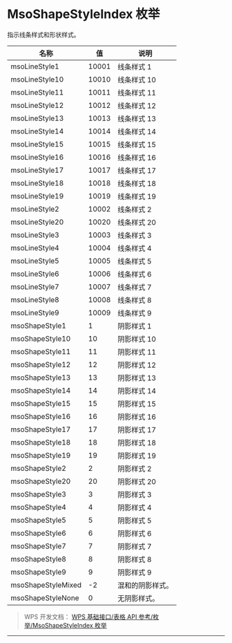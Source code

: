 # MsoShapeStyleIndex 枚举

指示线条样式和形状样式。

| 名称               | 值    | 说明             |
|--------------------|-------|------------------|
| msoLineStyle1      | 10001 | 线条样式 1       |
| msoLineStyle10     | 10010 | 线条样式 10      |
| msoLineStyle11     | 10011 | 线条样式 11      |
| msoLineStyle12     | 10012 | 线条样式 12      |
| msoLineStyle13     | 10013 | 线条样式 13      |
| msoLineStyle14     | 10014 | 线条样式 14      |
| msoLineStyle15     | 10015 | 线条样式 15      |
| msoLineStyle16     | 10016 | 线条样式 16      |
| msoLineStyle17     | 10017 | 线条样式 17      |
| msoLineStyle18     | 10018 | 线条样式 18      |
| msoLineStyle19     | 10019 | 线条样式 19      |
| msoLineStyle2      | 10002 | 线条样式 2       |
| msoLineStyle20     | 10020 | 线条样式 20      |
| msoLineStyle3      | 10003 | 线条样式 3       |
| msoLineStyle4      | 10004 | 线条样式 4       |
| msoLineStyle5      | 10005 | 线条样式 5       |
| msoLineStyle6      | 10006 | 线条样式 6       |
| msoLineStyle7      | 10007 | 线条样式 7       |
| msoLineStyle8      | 10008 | 线条样式 8       |
| msoLineStyle9      | 10009 | 线条样式 9       |
| msoShapeStyle1     | 1     | 阴影样式 1       |
| msoShapeStyle10    | 10    | 阴影样式 10      |
| msoShapeStyle11    | 11    | 阴影样式 11      |
| msoShapeStyle12    | 12    | 阴影样式 12      |
| msoShapeStyle13    | 13    | 阴影样式 13      |
| msoShapeStyle14    | 14    | 阴影样式 14      |
| msoShapeStyle15    | 15    | 阴影样式 15      |
| msoShapeStyle16    | 16    | 阴影样式 16      |
| msoShapeStyle17    | 17    | 阴影样式 17      |
| msoShapeStyle18    | 18    | 阴影样式 18      |
| msoShapeStyle19    | 19    | 阴影样式 19      |
| msoShapeStyle2     | 2     | 阴影样式 2       |
| msoShapeStyle20    | 20    | 阴影样式 20      |
| msoShapeStyle3     | 3     | 阴影样式 3       |
| msoShapeStyle4     | 4     | 阴影样式 4       |
| msoShapeStyle5     | 5     | 阴影样式 5       |
| msoShapeStyle6     | 6     | 阴影样式 6       |
| msoShapeStyle7     | 7     | 阴影样式 7       |
| msoShapeStyle8     | 8     | 阴影样式 8       |
| msoShapeStyle9     | 9     | 阴影样式 9       |
| msoShapeStyleMixed | -2    | 混和的阴影样式。 |
| msoShapeStyleNone  | 0     | 无阴影样式。     |

> WPS 开发文档： [WPS 基础接口/表格 API 参考/枚举/MsoShapeStyleIndex 枚举](https://qn.cache.wpscdn.cn/encs/doc/office_v19/topics/WPS%20%E5%9F%BA%E7%A1%80%E6%8E%A5%E5%8F%A3/%E8%A1%A8%E6%A0%BC%20API%20%E5%8F%82%E8%80%83/%E6%9E%9A%E4%B8%BE/MsoShapeStyleIndex%20%E6%9E%9A%E4%B8%BE.html)

------------------------------------------------------------------------
